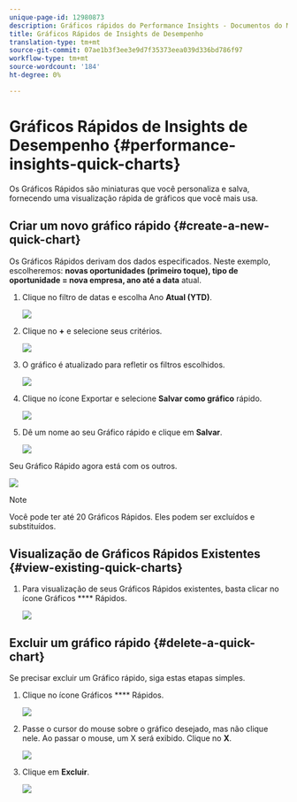 ```yaml
---
unique-page-id: 12980873
description: Gráficos rápidos do Performance Insights - Documentos do Marketing - Documentação do produto
title: Gráficos Rápidos de Insights de Desempenho
translation-type: tm+mt
source-git-commit: 07ae1b3f3ee3e9d7f35373eea039d336bd786f97
workflow-type: tm+mt
source-wordcount: '184'
ht-degree: 0%

---
```



# Gráficos Rápidos de Insights de Desempenho {#performance-insights-quick-charts}

Os Gráficos Rápidos são miniaturas que você personaliza e salva, fornecendo uma visualização rápida de gráficos que você mais usa.

## Criar um novo gráfico rápido {#create-a-new-quick-chart}

Os Gráficos Rápidos derivam dos dados especificados. Neste exemplo, escolheremos: **novas oportunidades (primeiro toque), tipo de oportunidade = nova empresa, ano até a data** atual.

1. Clique no filtro de datas e escolha Ano **Atual (YTD)**.

   ![](assets/1-2.png)

1. Clique no **+** e selecione seus critérios.

   ![](assets/2-2.png)

1. O gráfico é atualizado para refletir os filtros escolhidos.

   ![](assets/3-3.png)

1. Clique no ícone Exportar e selecione **Salvar como gráfico** rápido.

   ![](assets/4-2.png)

1. Dê um nome ao seu Gráfico rápido e clique em **Salvar**.

   ![](assets/5-3.png)

Seu Gráfico Rápido agora está com os outros.

![](assets/6-3.png)

>[!NOTE]
>
>Você pode ter até 20 Gráficos Rápidos. Eles podem ser excluídos e substituídos.

## Visualização de Gráficos Rápidos Existentes {#view-existing-quick-charts}

1. Para visualização de seus Gráficos Rápidos existentes, basta clicar no ícone Gráficos **** Rápidos.

   ![](assets/7-1.png)

## Excluir um gráfico rápido {#delete-a-quick-chart}

Se precisar excluir um Gráfico rápido, siga estas etapas simples.

1. Clique no ícone Gráficos **** Rápidos.

   ![](assets/8-1.png)

1. Passe o cursor do mouse sobre o gráfico desejado, mas não clique nele. Ao passar o mouse, um X será exibido. Clique no **X**.

   ![](assets/9-2.png)

1. Clique em **Excluir**.

   ![](assets/10-1.png)

